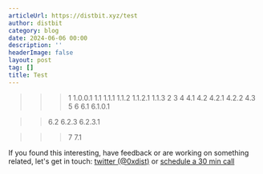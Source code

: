 ```yaml
---
articleUrl: https://distbit.xyz/test
author: distbit
category: blog
date: 2024-06-06 00:00
description: ''
headerImage: false
layout: post
tag: []
title: Test
---
```





>>>1
1.0.0.1
>>1.1
>1.1.1
>1.1.2
1.1.2.1
>1.1.3
>>>2
>>>3
>>>4
>>4.1
>>4.2
>4.2.1
>4.2.2
>>4.3
>>>5
>>>6
>>6.1
6.1.0.1

>>6.2
>6.2.3
6.2.3.1

>>>7
>>7.1

If you found this interesting, have feedback or are working on something related, let's get in touch: [twitter (@0xdist)](https://twitter.com/0xdist) or [schedule a 30 min call](https://cal.com/distbit/30min)